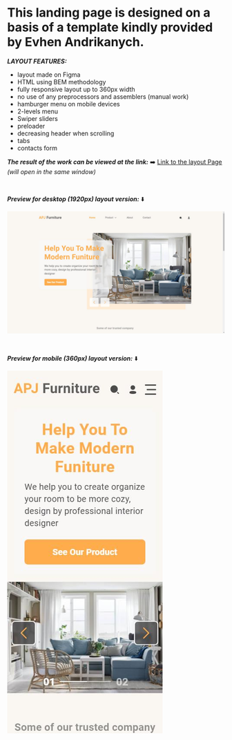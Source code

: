 # This landing page is designed on a basis of a template kindly provided by Evhen Andrikanych. <br>

**_LAYOUT FEATURES:_**

- layout made on Figma
- HTML using BEM methodology
- fully responsive layout up to 360px width
- no use of any preprocessors and assemblers (manual work)
- hamburger menu on mobile devices
- 2-levels menu
- Swiper sliders
- preloader
- decreasing header when scrolling
- tabs
- contacts form

**_The result of the work can be viewed at the link:_** ➡️
[Link to the layout Page](https://pavlo-orhunov.github.io/Home-Services/)
_(will open in the same window)_

<br>

**_Preview for desktop (1920px) layout version:_** ⬇️

![Desktop version preview](https://github.com/Pavlo-Orhunov/FurnitureWebsite/blob/master/images/desktop.jpg "Desktop version preview")

<br>

**_Preview for mobile (360px) layout version:_** ⬇️

![Mobile version preview](https://github.com/Pavlo-Orhunov/FurnitureWebsite/blob/master/images/mobile.jpg "Mobile version preview")
